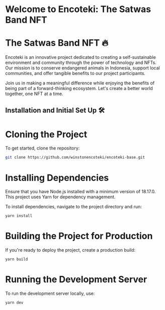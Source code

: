 # Welcome to Encoteki: The Satwas Band NFT

# The Satwas Band NFT 🔥

Encoteki is an innovative project dedicated to creating a self-sustainable environment and community through the power of technology and NFTs. Our mission is to conserve endangered animals in Indonesia, support local communities, and offer tangible benefits to our project participants.

Join us in making a meaningful difference while enjoying the benefits of being part of a forward-thinking ecosystem. Let's create a better world together, one NFT at a time.

## Installation and Initial Set Up 🛠️

# Cloning the Project

To get started, clone the repository:

```sh
git clone https://github.com/winstonencoteki/encoteki-base.git
```

# Installing Dependencies

Ensure that you have Node.js installed with a minimum version of 18.17.0. This project uses Yarn for dependency management.

To install dependencies, navigate to the project directory and run:

```sh
yarn install

```

# Building the Project for Production

If you're ready to deploy the project, create a production build:

```sh
yarn build

```

# Running the Development Server

To run the development server locally, use:

```sh
yarn dev

```

